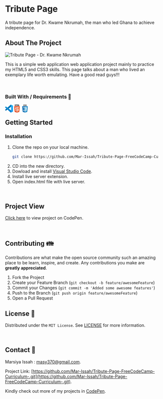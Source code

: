 # Tribute Page
A tribute page for Dr. Kwame Nkrumah, the man who led Ghana to achieve independence.
## About The Project

![Tribute Page - Dr. Kwame Nkrumah](https://res.cloudinary.com/dytnpjxrd/image/upload/v1617066924/My%20Website%20Projects/Dr._Kwame_Nkrumah_gi05cw.png)

This is a simple web application web application project mainly to practice my HTML5 and CSS3 skills. This page talks about a man who lived an exemplary life worth emulating. Have a good read guys!!!

<br>

### Built With / Requirements :construction_worker:
<img align="left" alt="Visual Studio Code" width="26px" src="https://raw.githubusercontent.com/github/explore/80688e429a7d4ef2fca1e82350fe8e3517d3494d/topics/visual-studio-code/visual-studio-code.png" />
<img align="left" alt="HTML5" width="26px" src="https://raw.githubusercontent.com/github/explore/80688e429a7d4ef2fca1e82350fe8e3517d3494d/topics/html/html.png" />
<img align="left" alt="CSS3" width="26px" src="https://raw.githubusercontent.com/github/explore/80688e429a7d4ef2fca1e82350fe8e3517d3494d/topics/css/css.png" />


<br>

<!-- GETTING STARTED -->

## Getting Started

### Installation

1. Clone the repo on your local machine.
   ```sh
   git clone https://github.com/Mar-Issah/Tribute-Page-FreeCodeCamp-Curriculum-.git
   ```
2. CD into the new directory.
3. Dowload and install [Visual Studio Code](https://code.visualstudio.com/).
4. Install live server extension.
5. Open index.html file with live server.


<br>

<!-- USAGE EXAMPLES -->

## Project View

[Click here](https://codepen.io/marsiya-issah/full/bGeLPZN) to view project on CodePen.


<br>
<!-- CONTRIBUTING -->

## Contributing :family:

Contributions are what make the open source community such an amazing place to be learn, inspire, and create. Any contributions you make are **greatly appreciated**.

1. Fork the Project
2. Create your Feature Branch (`git checkout -b feature/awesomeFeature`)
3. Commit your Changes (`git commit -m 'Added some awesome features'`)
4. Push to the Branch (`git push origin feature/awesomeFeature`)
5. Open a Pull Request
   <br>

<!-- LICENSE -->

## License :page_facing_up:

Distributed under the `MIT License`. See [LICENSE](https://choosealicense.com/licenses/mit/) for more information.

<!-- CONTACT -->

<br>

## Contact :e-mail:

Marsiya Issah : masy370@gmail.com.

Project Link: [https://github.com/Mar-Issah/Tribute-Page-FreeCodeCamp-Curriculum-.git](https://github.com/Mar-Issah/Tribute-Page-FreeCodeCamp-Curriculum-.git).

Kindly check out more of my projects in [CodePen](https://codepen.io/your-work/).
